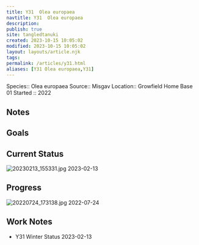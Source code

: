 ```yaml
---
title: Y31  Olea europaea
navtitle: Y31  Olea europaea
description: 
publish: true
site: tangledtanuki
created: 2023-10-15 10:05:02
modified: 2023-10-15 10:05:02
layout: layouts/article.njk
tags:
permalink: /articles/y31.html
aliases: [Y31 Olea europaea,Y31]
---
```


Species:: Olea europaea
Source:: Misgav
Location:: Growfield Home Base 01
Started :: 2022
## Notes

## Goals
## Current Status

![20230213_155331.jpg](/img/20230213_155331.jpg)
2023-02-13
## Progress

![20220724_173138.jpg](/img/20220724_173138.jpg)
2022-07-24
## Work Notes

- Y31 Winter Status 2023-02-13

